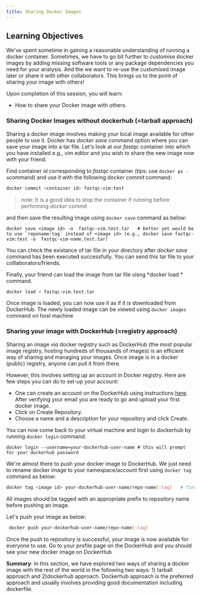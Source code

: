 ```yaml
---
title: Sharing Docker Images
---
```

## Learning Objectives 

We’ve spent sometime in gaining a reasonable understanding of running a docker container. Sometimes, we have to go bit further to customise docker images by adding missing software tools or any package dependencies you need for your  analysis. And the we want to re-use the customised image later or share it with other collaborators. This brings us to the point of sharing your image with others!

Upon completion of this session, you will learn: 

- How to share your Docker image with others.

### Sharing Docker Images without dockerhub (=tarball approach)

Sharing a docker image involves making your local image available for other people to use it. Docker has *docker save* command option where you can save your image into a tar file. Let's look at our *fastqc* container into which you have installed e.g., vim editor and you wish to share the new image now with your friend.

Find container id corresponding to *fastqc* container (tips: use `docker ps -a`command) and use it with the following *docker commit* command:

```bash
docker commit <container id> fastqc-vim:test   
```
> note: It is a good idea to stop the container if running before performing *docker commit*  

and then save the resulting image using `docker save` command as below:

```
docker save <image id> -o  fastqc-vim.test.tar   # better yet would be to use `reponame:tag` instead of <image id> (e.g., docker save fastqc-vim:test -o  fastqc-vim-name.test.tar)
```
You can check the existance of tar file in your directory after *docker save* command has been executed successfully. You can send this tar file to your colllaborators/friends.

Finally, your friend can load the image from tar file uisng *docker load * command. 

```bash
docker load < fastqc-vim.test.tar
```
Once image is loaded, you can now use it as if it is downloaded from DockerHub. The newly loaded image can be viewed using `docker images` command on host machine

### Sharing your image with DockerHub (=registry approach)

Sharing an image *via* docker registry such as  DockerHub (the most popular image registry, hosting hundreds of thousands of images) is an efficient way of sharing and managing your images. Once image is in a docker (public) registry, anyone can pull it from there. 

However, this involves setting up an account in Docker registry. Here are few steps you can do to set-up your account:

- One can create an account on the DockerHub using instructions [here](https://hub.docker.com/account/signup/). After verifying your email you are ready to go and upload your first docker image.
- Click on Create Repository.
- Choose a name  and a description for your repository and click Create.

You can now come back to your virtual machine and login to dockerhub by running `docker login` command.

```
docker login --username=your-dockerhub-user-name # this will prompt for your dockerhub password
```
We're almost there to push your docker image to DockerHub. We just need to rename docker image to your namespace/account first using `docker tag` command as below:

```bash
docker tag <image id> your-dockerhub-user-name/repo-name[:tag]   # find <image id> by typing `docker images` command on host machine
```

All images should be tagged with an appropriate prefix to repository name before pushing an image.

 Let's push your image as below:

```bash
 docker push your-dockerhub-user-name/repo-name[:tag]
```
Once the push  to repository is successful, your image is now available for everyone to use. Go to your profile page on the DockerHub and you should see your new docker image on DockerHub

**Summary**: In this section, we have explored two ways of sharing a docker image with the rest of the world in the following two ways: 1) tarball approach and 2)dockerhub approach. Dockerhub approach is the preferred approach and usually involves providing good documentation including dockerfile. 

